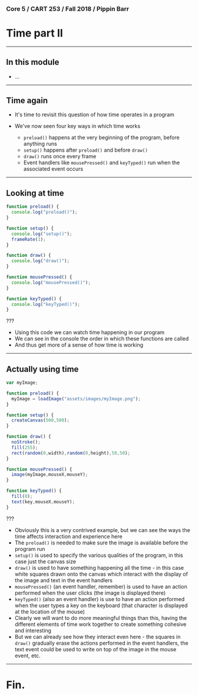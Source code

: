 ### Core 5 / CART 253 / Fall 2018 / Pippin Barr

# Time part II

---

## In this module

- ...

---

## Time again

- It's time to revisit this question of how time operates in a program
- We've now seen four key ways in which time works

  - `preload()` happens at the very beginning of the program, before anything runs
  - `setup()` happens after `preload()` and before `draw()`
  - `draw()` runs once every frame
  - Event handlers like `mousePressed()` and `keyTyped()` run when the associated event occurs

---

## Looking at time

```javascript
function preload() {
  console.log("preload()");
}

function setup() {
  console.log("setup()");
  frameRate(1);
}

function draw() {
  console.log("draw()");
}

function mousePressed() {
  console.log("mousePressed()");
}

function keyTyped() {
  console.log("keyTyped()");
}
```

???

- Using this code we can watch time happening in our program
- We can see in the console the order in which these functions are called
- And thus get more of a sense of how time is working

---

## Actually using time

```javascript
var myImage;

function preload() {
  myImage = loadImage("assets/images/myImage.png");
}

function setup() {
  createCanvas(500,500);
}

function draw() {
  noStroke();
  fill(255);
  rect(random(0,width),random(0,height),50,50);
}

function mousePressed() {
  image(myImage,mouseX,mouseY);
}

function keyTyped() {
  fill(0);
  text(key,mouseX,mouseY);
}
```

???

- Obviously this is a very contrived example, but we can see the ways the time affects interaction and experience here
- The `preload()` is needed to make sure the image is available before the program run
- `setup()` is used to specify the various qualities of the program, in this case just the canvas size
- `draw()` is used to have something happening all the time - in this case white squares drawn onto the canvas which interact with the display of the image and text in the event handlers
- `mousePressed()` (an event handler, remember) is used to have an action performed when the user clicks (the image is displayed there)
- `keyTyped()` (also an event handler) is use to have an action performed when the user types a key on the keyboard (that character is displayed at the location of the mouse)
- Clearly we will want to do more meaningful things than this, having the different elements of time work together to create something cohesive and interesting
- But we can already see how they interact even here - the squares in `draw()` gradually erase the actions performed in the event handlers, the text event could be used to write on top of the image in the mouse event, etc.

---

# Fin.
